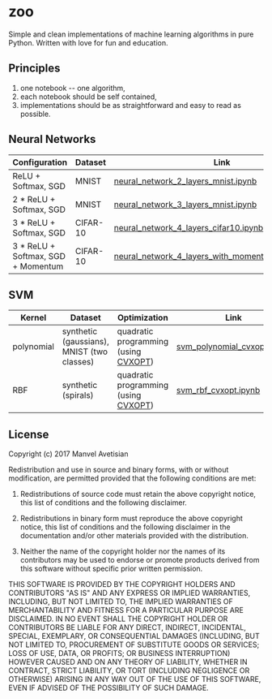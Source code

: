 # zoo

Simple and clean implementations of machine learning algorithms in pure Python. Written with love for fun and education.

## Principles
1. one notebook -- one algorithm,
2. each notebook should be self contained,
3. implementations should be as straightforward and easy to read as possible.

## Neural Networks
Configuration | Dataset | Link
--- | --- | ---
ReLU + Softmax, SGD | MNIST | [neural_network_2_layers_mnist.ipynb](neural_network_2_layers_mnist.ipynb)
2 * ReLU + Softmax, SGD | MNIST | [neural_network_3_layers_mnist.ipynb](neural_network_3_layers_mnist.ipynb)
3 * ReLU + Softmax, SGD | CIFAR-10 | [neural_network_4_layers_cifar10.ipynb](neural_network_4_layers_cifar10.ipynb)
3 * ReLU + Softmax, SGD + Momentum | CIFAR-10 | [neural_network_4_layers_with_momentum_cifar10.ipynb](neural_network_4_layers_with_momentum_cifar10.ipynb)

## SVM

Kernel | Dataset | Optimization | Link
--- | --- | --- | ---
polynomial | synthetic (gaussians), MNIST (two classes) | quadratic programming (using [CVXOPT](http://cvxopt.org/)) | [svm_polynomial_cvxopt.ipynb](svm_polynomial_cvxopt.ipynb)
RBF | synthetic (spirals) | quadratic programming (using [CVXOPT](http://cvxopt.org/)) | [svm_rbf_cvxopt.ipynb](svm_rbf_cvxopt.ipynb)

## License
Copyright (c) 2017 Manvel Avetisian

Redistribution and use in source and binary forms, with or without modification, are permitted provided that the following conditions are met:

1. Redistributions of source code must retain the above copyright notice, this list of conditions and the following disclaimer.

2. Redistributions in binary form must reproduce the above copyright notice, this list of conditions and the following disclaimer in the documentation and/or other materials provided with the distribution.

3. Neither the name of the copyright holder nor the names of its contributors may be used to endorse or promote products derived from this software without specific prior written permission.

THIS SOFTWARE IS PROVIDED BY THE COPYRIGHT HOLDERS AND CONTRIBUTORS "AS IS" AND ANY EXPRESS OR IMPLIED WARRANTIES, INCLUDING, BUT NOT LIMITED TO, THE IMPLIED WARRANTIES OF MERCHANTABILITY AND FITNESS FOR A PARTICULAR PURPOSE ARE DISCLAIMED. IN NO EVENT SHALL THE COPYRIGHT HOLDER OR CONTRIBUTORS BE LIABLE FOR ANY DIRECT, INDIRECT, INCIDENTAL, SPECIAL, EXEMPLARY, OR CONSEQUENTIAL DAMAGES (INCLUDING, BUT NOT LIMITED TO, PROCUREMENT OF SUBSTITUTE GOODS OR SERVICES; LOSS OF USE, DATA, OR PROFITS; OR BUSINESS INTERRUPTION) HOWEVER CAUSED AND ON ANY THEORY OF LIABILITY, WHETHER IN CONTRACT, STRICT LIABILITY, OR TORT (INCLUDING NEGLIGENCE OR OTHERWISE) ARISING IN ANY WAY OUT OF THE USE OF THIS SOFTWARE, EVEN IF ADVISED OF THE POSSIBILITY OF SUCH DAMAGE.
